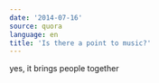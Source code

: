 ```yaml
---
date: '2014-07-16'
source: quora
language: en
title: 'Is there a point to music?'
---
```


yes, it brings people together
